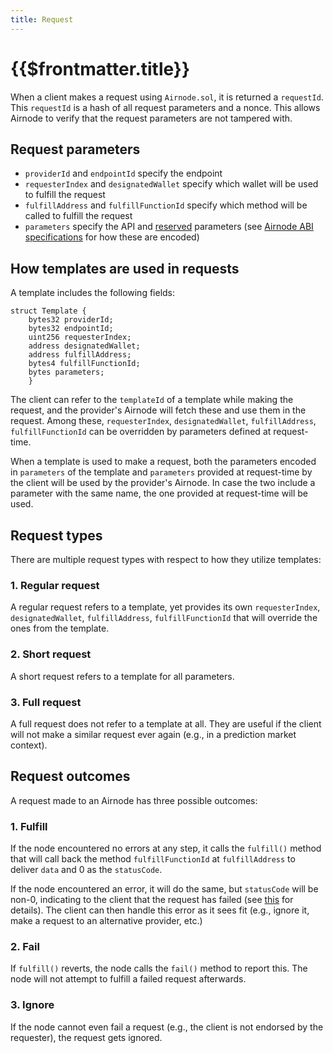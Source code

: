 ```yaml
---
title: Request
---
```


# {{$frontmatter.title}}
<VersionWarning/>
<TocHeader />
<TOC class="table-of-contents" :include-level="[2,3]" />

When a client makes a request using `Airnode.sol`, it is returned a `requestId`.
This `requestId` is a hash of all request parameters and a nonce.
This allows Airnode to verify that the request parameters are not tampered with.

## Request parameters

- `providerId` and `endpointId` specify the endpoint
- `requesterIndex` and `designatedWallet` specify which wallet will be used to fulfill the request
- `fulfillAddress` and `fulfillFunctionId` specify which method will be called to fulfill the request
- `parameters` specify the API and [reserved](../../airnode/specifications/ois.md#_5-4-reservedparameters
) parameters (see [Airnode ABI specifications](../../airnode/specifications/airnode-abi-specifications.md) for how these are encoded)

## How templates are used in requests

A template includes the following fields:

```solidity
struct Template {
    bytes32 providerId;
    bytes32 endpointId;
    uint256 requesterIndex;
    address designatedWallet;
    address fulfillAddress;
    bytes4 fulfillFunctionId;
    bytes parameters;
    }
```

The client can refer to the `templateId` of a template while making the request, and the provider's Airnode will fetch these and use them in the request.
Among these, `requesterIndex`, `designatedWallet`, `fulfillAddress`, `fulfillFunctionId` can be overridden by parameters defined at request-time.

When a template is used to make a request, both the parameters encoded in `parameters` of the template and `parameters` provided at request-time by the client will be used by the provider's Airnode.
In case the two include a parameter with the same name, the one provided at request-time will be used.

## Request types

There are multiple request types with respect to how they utilize templates:

### 1. Regular request

A regular request refers to a template, yet provides its own `requesterIndex`, `designatedWallet`, `fulfillAddress`, `fulfillFunctionId` that will override the ones from the template.

### 2. Short request

A short request refers to a template for all parameters.

### 3. Full request

A full request does not refer to a template at all.
They are useful if the client will not make a similar request ever again (e.g., in a prediction market context).

## Request outcomes

A request made to an Airnode has three possible outcomes:

### 1. Fulfill

If the node encountered no errors at any step, it calls the `fulfill()` method that will call back the method `fulfillFunctionId` at `fulfillAddress` to deliver `data` and 0 as the `statusCode`.

If the node encountered an error, it will do the same, but `statusCode` will be non-0, indicating to the client that the request has failed (see [this](https://github.com/api3dao/airnode/tree/pre-alpha/packages/node#behaviour) for details).
The client can then handle this error as it sees fit (e.g., ignore it, make a request to an alternative provider, etc.)

### 2. Fail

If `fulfill()` reverts, the node calls the `fail()` method to report this.
The node will not attempt to fulfill a failed request afterwards.

### 3. Ignore

If the node cannot even fail a request (e.g., the client is not endorsed by the requester), the request gets ignored.
